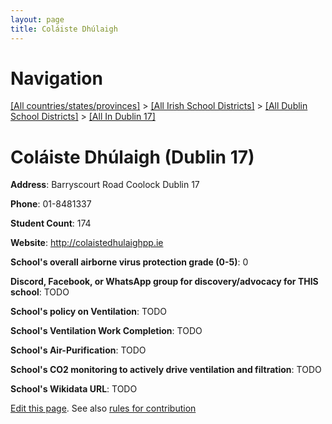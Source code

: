 ```yaml
---
layout: page
title: Coláiste Dhúlaigh
---
```

# Navigation

[[All countries/states/provinces]](../../../..) > [[All Irish School Districts]](../../..) > [[All Dublin School Districts]](../..) > [[All In Dublin 17]](..)

# Coláiste Dhúlaigh (Dublin 17)

**Address**: Barryscourt Road Coolock Dublin 17

**Phone**: 01-8481337

**Student Count**: 174

**Website**: <http://colaistedhulaighpp.ie>

**School's overall airborne virus protection grade (0-5)**: 0

**Discord, Facebook, or WhatsApp group for discovery/advocacy for THIS school**: TODO

**School's policy on Ventilation**: TODO

**School's Ventilation Work Completion**: TODO

**School's Air-Purification**: TODO

**School's CO2 monitoring to actively drive ventilation and filtration**: TODO

**School's Wikidata URL**: TODO


[Edit this page](https://github.com/ventilate-schools/Ireland/edit/main/./Dublin_17/Coláiste_Dhúlaigh.md). See also [rules for contribution](../../../contribution-rules/)